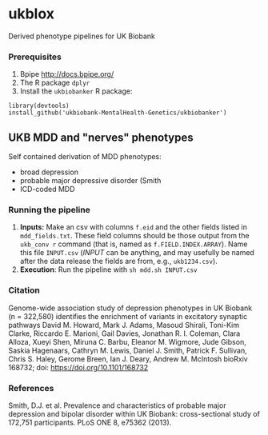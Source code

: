 # ukblox

Derived phenotype pipelines for UK Biobank

### Prerequisites

1. Bpipe <http://docs.bpipe.org/> 
2. The R package `dplyr`
3. Install the `ukbiobanker` R package:
```
library(devtools)
install_github('ukbiobank-MentalHealth-Genetics/ukbiobanker')
```

## UKB MDD and "nerves" phenotypes

Self contained derivation of MDD phenotypes:

- broad depression
- probable major depressive disorder (Smith 
- ICD-coded MDD

### Running the pipeline

1. **Inputs:** Make an csv with columns `f.eid` and the other fields listed in `mdd_fields.txt`. These field columns should be those output from the `ukb_conv r` command (that is, named as `f.FIELD.INDEX.ARRAY`). Name this file `INPUT.csv` (_INPUT_ can be anything, and may usefully be named after the data release the fields are from, e.g., `ukb1234.csv`).
2. **Execution**: Run the pipeline with `sh mdd.sh INPUT.csv`

### Citation

Genome-wide association study of depression phenotypes in UK Biobank (n = 322,580) identifies the enrichment of variants in excitatory synaptic pathways
David M. Howard, Mark J. Adams, Masoud Shirali, Toni-Kim Clarke, Riccardo E. Marioni, Gail Davies, Jonathan R. I. Coleman, Clara Alloza, Xueyi Shen, Miruna C. Barbu, Eleanor M. Wigmore, Jude Gibson, Saskia Hagenaars, Cathryn M. Lewis, Daniel J. Smith, Patrick F. Sullivan, Chris S. Haley, Gerome Breen, Ian J. Deary, Andrew M. McIntosh
bioRxiv 168732; doi: https://doi.org/10.1101/168732 

### References

Smith, D.J.  et al.  Prevalence and characteristics of probable major depression and bipolar disorder within UK Biobank: cross-sectional study of 172,751 participants. PLoS ONE 8, e75362 (2013). 
